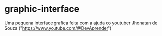 # graphic-interface

Uma pequena interface grafica feita com a ajuda do youtuber Jhonatan de Souza ("https://www.youtube.com/@DevAprender")
